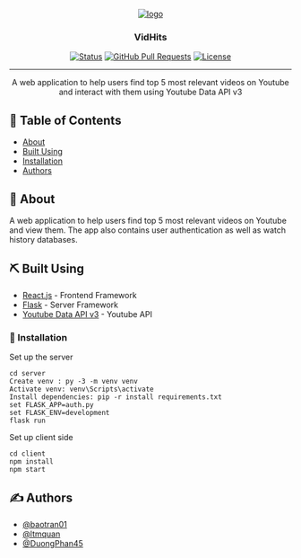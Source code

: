 <p align="center">
  <a href="https://imgbb.com/"><img src="https://i.ibb.co/0mC5gV2/logo.png" alt="logo" border="0" /></a>
</p>

<h3 align="center">VidHits</h3>

<div align="center">

  [![Status](https://img.shields.io/badge/status-active-success.svg)]() 
  [![GitHub Pull Requests](https://img.shields.io/github/issues-pr/kylelobo/The-Documentation-Compendium.svg)](https://github.com/kylelobo/The-Documentation-Compendium/pulls)
  [![License](https://img.shields.io/badge/license-MIT-blue.svg)](/LICENSE)

</div>

---

<p align="center"> A web application to help users find top 5 most relevant videos on Youtube and interact with them using Youtube Data API v3
    <br> 
</p>


## 📝 Table of Contents
- [About](#about)
- [Built Using](#built_using)
- [Installation](#installation)
- [Authors](#authors)

## 🧐 About <a name = "about"></a>
A web application to help users find top 5 most relevant videos on Youtube and view them. The app also contains user authentication as well as watch history databases.


## ⛏️ Built Using <a name = "built_using"></a>
- [React.js](https://reactjs.org/) - Frontend Framework
- [Flask](https://flask.palletsprojects.com/en/1.1.x/) - Server Framework
- [Youtube Data API v3](https://developers.google.com/youtube/v3) - Youtube API

### 🔧 Installation <a name = "installation"></a>
Set up the server

```
cd server
Create venv : py -3 -m venv venv
Activate venv: venv\Scripts\activate
Install dependencies: pip -r install requirements.txt
set FLASK_APP=auth.py
set FLASK_ENV=development
flask run
```

Set up client side

```
cd client
npm install
npm start
```

## ✍️ Authors <a name = "authors"></a>
- [@baotran01](https://github.com/baotran01)
- [@ltmquan](https://github.com/ltmquan)
- [@DuongPhan45](https://github.com/DuongPhan45)
